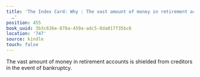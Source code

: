 ```yaml
---
title: 'The Index Card: Why : The vast amount of money in retirement accounts is shielded
  …'
position: 455
book_uuid: 3b3c636e-878a-459a-adc5-8da017f35bc6
location: '747'
source: kindle
touch: false
---
```


The vast amount of money in retirement accounts is shielded from creditors in the event of bankruptcy.